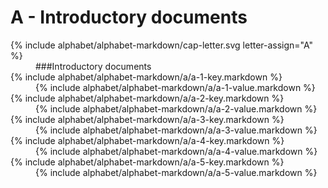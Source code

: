 <div data-role="collapsible" data-inset="false">
	<h1>A - Introductory documents</h1>

<dl>

<dt markdown="1" class="alphabet-table-key">
{% include alphabet/alphabet-markdown/cap-letter.svg letter-assign="A" %}
</dt>
<dd class="alphabet-table-value">
<div markdown="1">
###Introductory documents
</div>
</dd>

<dt markdown="1">
{% include alphabet/alphabet-markdown/a/a-1-key.markdown %}
</dt>
<dd>
<div markdown="1">
{% include alphabet/alphabet-markdown/a/a-1-value.markdown %}
</div>
</dd>

<dt markdown="1">
{% include alphabet/alphabet-markdown/a/a-2-key.markdown %}
</dt>
<dd>
<div markdown="1">
{% include alphabet/alphabet-markdown/a/a-2-value.markdown %}
</div>
</dd>

<dt markdown="1">
{% include alphabet/alphabet-markdown/a/a-3-key.markdown %}
</dt>
<dd>
<div markdown="1">
{% include alphabet/alphabet-markdown/a/a-3-value.markdown %}
</div>
</dd>

<dt markdown="1">
{% include alphabet/alphabet-markdown/a/a-4-key.markdown %}
</dt>
<dd>
<div markdown="1">
{% include alphabet/alphabet-markdown/a/a-4-value.markdown %}
</div>
</dd>

<dt markdown="1">
{% include alphabet/alphabet-markdown/a/a-5-key.markdown %}
</dt>
<dd>
<div markdown="1">
{% include alphabet/alphabet-markdown/a/a-5-value.markdown %}
</div>
</dd>

</dl>



</div>